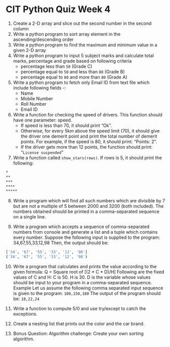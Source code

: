 # CIT Python Quiz Week 4

1. Create a 2-D array and slice out the second number in the second column
2. Write a python program to sort array element in the ascending/descending order
3. Write a python program to find the maximum and minimum value in a given 2-D array
4.  Write a python program to input 5 subject marks and calculate total marks, percentage and grade based on following criteria
    - percentage less than `50` (Grade C)
    - percentage equal to `50` and less than `80` (Grade B)
    - percentage equal to `80` and more than `80` (Grade A)
5. Write a python program to fetch only Email ID from text file  which include following fields -:
    - Name
    - Mobile Number
    - Roll Number
    - Email ID
6. Write a function for checking the speed of drivers. This function should have one parameter: speed.
    - If speed is less than 70, it should print “Ok”.
    - Otherwise, for every 5km above the speed limit (70), it should give the driver one demerit point and print the total number of demerit points. For example, if the speed is 80, it should print: “Points: 2”.
    - If the driver gets more than 12 points, the function should print: “`License suspended`”
7. Write a function called `show_stars(rows)`. If rows is 5, it should print the following:
```bash
*
**
***
****
*****
```
8. Write a program which will find all such numbers which are divisible by 7 but are not a multiple of 5 between 2000 and 3200 (both included).
The numbers obtained should be printed in a comma-separated sequence on a single line.

9. Write a program which accepts a sequence of comma-separated numbers from console and generate a list and a tuple which contains every number.
Suppose the following input is supplied to the program:
34,67,55,33,12,98
Then, the output should be:

```bash
['34', '67', '55', '33', '12', '98']
('34', '67', '55', '33', '12', '98')
```

10. Write a program that calculates and prints the value according to the given formula:
Q = Square root of [(2 * C * D)/H]
Following are the fixed values of C and H:
C is 50. H is 30.
D is the variable whose values should be input to your program in a comma-separated sequence.
Example
Let us assume the following comma separated input sequence is given to the program:
`100,150,180`
The output of the program should be:
`18,22,24`

11. Write a function to compute 5/0 and use try/except to catch the exceptions.

12. Create a nesting list that prints out the color and the car brand.

13. Bonus Question: Algorithm challenge: Create your own sorting algorithm.
